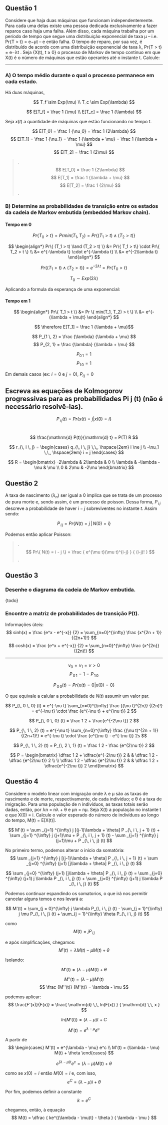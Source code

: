 ## Questão 1
Considere que haja duas máquinas que funcionam independentemente. 
Para cada uma delas existe uma pessoa dedicada exclusivamente a fazer 
reparos caso haja uma falha. Além disso, cada
máquina trabalha por um perı́odo de tempo que segue uma distribuição exponencial
de taxa µ – i.e. Pr{T > t} = e−µt – e então falha. O tempo de reparo, 
por sua vez, é distribuı́do de acordo com uma distribuição exponencial de taxa 
λ, Pr{T > t} = e−λt . Seja {X(t), t ≥ 0} o processo de Markov de
tempo contı́nuo em que X(t) é o número de máquinas que estão operantes 
até o instante t. Calcule:

___

### A) O tempo médio durante o qual o processo permanece em cada estado.

Há duas máquinas, 

$$ 
    T_f \sim Exp(\mu) 
    \\
    T_c \sim Exp(\lambda)
$$

$$
    E[T_f] = \frac 1 {\mu}
    \\
    E[T_c] = \frac 1 {\lambda}
$$

Seja $x(t)$ a quantidade de máquinas que estão funcionando no tempo t.

$$ E[T_0] = \frac 1 {\nu_0} = \frac 1 {2\lambda} $$
$$ E[T_1] = \frac 1 {\nu_1} = \frac 1 {\lambda + \mu} 
    = \frac 1 {\lambda + \mu} $$
$$ E[T_2] = \frac 1 {2\mu} $$

> .
> $$ E[T_0] = \frac 1 {2\lambda} $$
> $$ E[T_1] = \frac 1 {\lambda + \mu} $$
> $$ E[T_2] = \frac 1 {2\mu} $$
> .


### B) Determine as probabilidades de transição entre os estados da cadeia de Markov embutida (embedded Markov chain).

#### Tempo em 0

$$ Pr\{ T_0 > t \} = Pr {min(T_1, T_2)} 
    = Pr\{ (T_1 > t) \land (T_2 > t) \}
$$

$$ 
\begin{align*}
    Pr\{ (T_1 > t) \land (T_2 > t) \} 
        &= Pr\{ T_1 > t\} \cdot Pr\{ T_2 > t \}
        \\
        &= e^{-\lambda t} \cdot e^{-\lambda t} 
        \\
        &= e^{-2\lambda t}
\end{align*}
$$

$$ Pr\{ (T_1 > t) \land (T_2 > t) \} 
    = e^{-2\lambda t}
    = Pr\{ T_0 > t \}
$$

$$ T_0 \sim Exp(2\lambda) $$

Aplicando a formula da esperança de uma exponencial:

#### Tempo em 1
$$ 
    \begin{align*}
        Pr\{ T_1 > t \} 
            &= Pr \{ min(T_1, T_2) > t \}
        \\  &= e^{-(\lambda + \mu)t}
    \end{align*}
$$

$$ \therefore E[T_1] = \frac 1 {\lambda + \mu}$$

$$ P_{1 \, 2} = \frac {\lambda} {\lambda + \mu} $$
$$ P_{2, 1} = \frac {\lambda} {\lambda + \mu} $$

$$ P_{0 \, 1} = 1$$
$$ P_{1 \, 0} = 1$$

Em demais casos (ex: $i = 0$ e $j = 0$), $P_{i \, j} = 0$


## Escreva as equações de Kolmogorov progressivas para as probabilidades Pi j (t) (não é necessário resolvê-las).

$$ P_{\, i \, j} (t) = Pr\{x(t) = j | x(0) = i\} $$
$$ \ $$

$$ \frac{\mathrm{d} P(t)}{\mathrm{d} t} = P(T) R $$

$$ r_{\, i \, j} = \begin{cases}
    q_{\, i \, j} \,\,, \hspace{2em} i \ne j
    \\
    -\nu_1 \,\,, \hspace{2em} i = j
\end{cases}
$$

$$ R = \begin{bmatrix}
    -2\lambda   & 2\lambda      & 0
    \\
    \lambda     & -\lambda -\mu & \mu 
    \\
    0           & 2\mu          & -2\mu
\end{bmatrix}
$$



## Questão 2

A taxa de nascimento ($\lambda_n$) ser igual a $0$ implica que se trata de um processo de pura morte e, sendo assim, é um processo de poisson. 
Dessa forma, $P_{\, i \, j}$ descreve a probabilidade de haver $i-j$ sobreviventes no instante $t$. Assim sendo:

$$ P_{\, i \, j} = Pr\{ N(t) = j \,|\, N(0) = i \} $$

Podemos então aplicar Poisson:
> .
> $$ Pr\{ N(t) = i - j \} = \frac {
>       e^{\mu t}(\mu t)^{i-j}
>   } {
>       (i-j)!
>   }
> $$
> .




## Questão 3
### Desenhe o diagrama da cadeia de Markov embutida.
{todo}

### Encontre a matriz de probabilidades de transição P(t). 
Informações úteis:
$$ sinh(x) = \frac {e^x - e^{-x}} {2} 
    = \sum_{n=0}^{\infty} \frac {x^{2n + 1}} {(2n+1)!} $$
$$ cosh(x) = \frac {e^x + e^{-x}} {2} 
    = \sum_{n=0}^{\infty} \frac {x^{2n}} {(2n)!} $$
___


$$ \nu_0 = \nu_1 = \nu > 0 $$
$$ P_{\, 0 \, 1} = 1 = P_{\, 1 \, 0} $$

$$ P_{\, 0 \, 0} (t) = Pr\{ x(t) = 0 | x(0) = 0 \} $$

O que equivale a calular a probabilidade de $N(t)$ assumir um 
valor par.

$$ P_{\, 0 \, 0} (t) 
    = e^{-\nu t} \sum_{n=0}^{\infty} \frac {(\nu t)^{2n}} {(2n)!} 
    = e^{-\nu t} \cdot \frac {e^{-\nu t} + e^{\nu t}} 2
$$

$$ P_{\, 0 \, 0} (t) = \frac 1 2 + \frac{e^{-2\nu t}} 2 $$

$$ P_{\, 1 \, 2} (t) 
    = e^{-\nu t} \sum_{n=0}^{\infty} \frac {(\nu t)^{2n + 1}} {(2n+1)!} 
    = e^{-\nu t} \cdot \frac {e^{\nu t} - e^{-\nu t}} 2s
$$

$$ P_{\, 1 \, 2} (t) = P_{\, 2 \, 1} (t) = \frac 1 2 - \frac {e^{2\nu t}} 2 $$

$$ P = \begin{bmatrix}
    \dfrac 1 2 + \dfrac{e^{-2\nu t}} 2    & &   \dfrac 1 2 - \dfrac {e^{2\nu t}} 2
    \\
    \\
    \dfrac 1 2 - \dfrac {e^{2\nu t}} 2    & &   \dfrac 1 2 + \dfrac{e^{-2\nu t}} 2
\end{bmatrix}
$$



## Questão 4
Considere o modelo linear com imigração onde λ e µ são as taxas de nascimento e 
de morte, respectivamente, de cada indivı́duo; e θ é a taxa de imigração. 
Para uma população de n indivı́duos, as taxas totais serão dadas, então,
por λn = nλ + θ e µn = nµ. Seja X(t) a população no instante t e que X(0) = i.
Calcule o valor esperado do número de indivı́duos ao longo do tempo, 
M(t) = E[X(t)].

$$ M'(t) = 
    \sum _{j=1} ^{\infty}
        j [(j-1)\lambda + \theta] P _{\, i \, j + 1} (t) 
    + \sum _{j=1} ^{\infty} 
        j (j+1)\mu + P _{\, i \, j + 1} (t) 
    - \sum _{j=1} ^{\infty} 
        j (j+1)\mu + P _{\, i \, j} (t) 
$$

No primeiro termo, podemos alterar o início da somatória: 
$$
     \sum _{j=1} ^{\infty}
        j [(j-1)\lambda + \theta] P _{\, i \, j + 1} (t)
    =
        \sum _{j=0} ^{\infty}
            (j+1) [j\lambda + \theta] P _{\, i \, j} (t)
$$

$$ \sum _{j=0} ^{\infty}
    (j+1) [j\lambda + \theta] P _{\, i \, j} (t)
    = 
        \sum _{j=0} ^{\infty} 
            (j+1) j \lambda P _{\, i \, j} (t)
        + \sum _{j=0} ^{\infty} 
            (j+1) j \lambda P _{\, i \, j} (t)
$$

Podemos continuar espandindo os somatorios, o que irá nos permitir cancelar alguns temos e nos levará a:

$$ M'(t) = 
    \sum_{j = 0}^{\infty} j \lambda P_{\, i \, j} (t)
    - \sum_{j = 1}^{\infty} j \mu P_{\, i \, j} (t)
    + \sum_{j = 1}^{\infty} \theta P_{\, i \, j} (t)
$$

como 
$$M(t) = j P_{\, i \, j}$$

e após simplificações, chegamos:
$$ M'(t) = \lambda M(t) - \mu M(t) + \theta $$

Isolando:

$$ M'(t) = (\lambda - \mu) M(t) + \theta $$

$$ M''(t) = (\lambda - \mu) M'(t) $$
$$ \frac {M''(t)} {M'(t)} = \lambda - \mu $$

podemos aplicar:
$$ \frac{F'(x)}{F(x)} = 
    \frac{
        \mathrm{d} \,\, ln(F(x))
    } {
        \mathrm{d} \,\, x
    } 
$$

$$ ln( M'(t) ) = (\lambda - \mu)t + C $$

$$ M'(t) = e^{\lambda - \mu} e^c $$

A partir de 
$$ \begin{cases}
    M'(t) = e^{\lambda - \mu} e^c
    \\
    M'(t) = (\lambda - \mu) M(t) + \theta 
\end{cases}
$$

$$ e^{(\lambda - \mu)t} e^c = (\lambda - \mu) M(t) + \theta $$

como se $x(0) = i$ então $M(0) = i$ e, com isso,
$$ e^C = (\lambda - \mu)i + \theta $$

Por fim, podemos definir a constante
$$ k = e^C $$

chegamos, então, à equação
$$ M(t) = \dfrac {
        ke^{(\lambda - \mu)t} - \theta
    } {
        \lambda - \mu
    }
$$